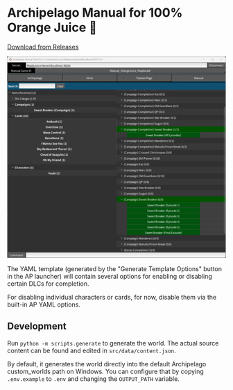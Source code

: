 # Archipelago Manual for 100% Orange Juice 🍊

[Download from Releases](https://github.com/itsMapleLeaf/manual-oj/releases/latest)

![a screenshot of the AP Manual client connected to a generated manual OJ game](preview.png)

The YAML template (generated by the "Generate Template Options" button in the AP launcher) will contain several options for enabling or disabling certain DLCs for completion.

For disabling individual characters or cards, for now, disable them via the built-in AP YAML options.

## Development

Run `python -m scripts.generate` to generate the world. The actual source content can be found and edited in `src/data/content.json`.

By default, it generates the world directly into the default Archipelago custom_worlds path on Windows. You can configure that by copying `.env.example` to `.env` and changing the `OUTPUT_PATH` variable.
